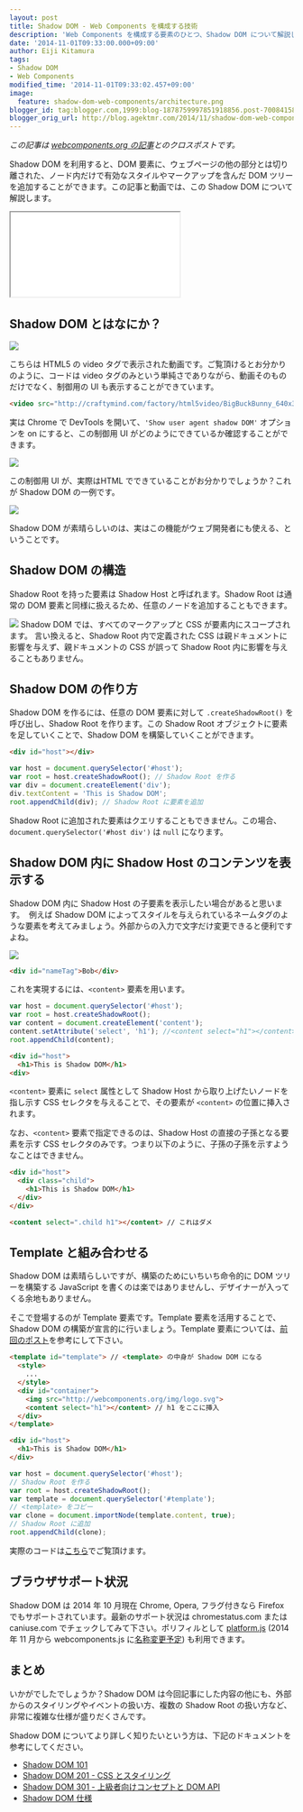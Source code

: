```yaml
---
layout: post
title: Shadow DOM - Web Components を構成する技術
description: 'Web Components を構成する要素のひとつ、Shadow DOM について解説します。'
date: '2014-11-01T09:33:00.000+09:00'
author: Eiji Kitamura
tags:
- Shadow DOM
- Web Components
modified_time: '2014-11-01T09:33:02.457+09:00'
image:
  feature: shadow-dom-web-components/architecture.png
blogger_id: tag:blogger.com,1999:blog-1878759997851918856.post-7008415833909950532
blogger_orig_url: http://blog.agektmr.com/2014/11/shadow-dom-web-components.html
---
```


*この記事は [webcomponents.org の記事](http://webcomponents.org/articles/introduction-to-shadow-dom/)とのクロスポストです。*

Shadow DOM を利用すると、DOM 要素に、ウェブページの他の部分とは切り離された、ノード内だけで有効なスタイルやマークアップを含んだ DOM ツリーを追加することができます。この記事と動画では、この Shadow DOM について解説します。

<!-- excerpt -->

<div class="video-wrap">
  <iframe src="//www.youtube.com/embed/Is4FZxKGqqk"></iframe>
</div>

## Shadow DOM とはなにか？

[![](http://2.bp.blogspot.com/-sSnMdi7jRHk/VD9ECL455-I/AAAAAAAAudQ/cXHMUu6S58M/s1600/posterImage-4215.png)](http://2.bp.blogspot.com/-sSnMdi7jRHk/VD9ECL455-I/AAAAAAAAudQ/cXHMUu6S58M/s1600/posterImage-4215.png)

こちらは HTML5 の video タグで表示された動画です。ご覧頂けるとお分かりのように、コードは video タグのみという単純さでありながら、動画そのものだけでなく、制御用の UI も表示することができています。

```html
<video src="http://craftymind.com/factory/html5video/BigBuckBunny_640x360.mp4" controls></video>
```

実は Chrome で DevTools を開いて、`'Show user agent shadow DOM'` オプションを on にすると、この制御用 UI がどのようにできているか確認することができます。

[![](http://4.bp.blogspot.com/-W-04-3shNPE/VD9EX1GZ6KI/AAAAAAAAudo/mtraUQ_D89w/s1600/Screen%2BShot%2B2014-06-03%2Bat%2B4.05.54.png)](http://4.bp.blogspot.com/-W-04-3shNPE/VD9EX1GZ6KI/AAAAAAAAudo/mtraUQ_D89w/s1600/Screen%2BShot%2B2014-06-03%2Bat%2B4.05.54.png)

この制御用 UI が、実際はHTML でできていることがお分かりでしょうか？これが Shadow DOM の一例です。

[![](http://3.bp.blogspot.com/-oZMSpyMBoz4/VD9EDhH4vNI/AAAAAAAAudc/QZTAncpkIdM/s1600/Screen%2BShot%2B2014-10-16%2Bat%2B11.26.37.png)](http://3.bp.blogspot.com/-oZMSpyMBoz4/VD9EDhH4vNI/AAAAAAAAudc/QZTAncpkIdM/s1600/Screen%2BShot%2B2014-10-16%2Bat%2B11.26.37.png)

Shadow DOM が素晴らしいのは、実はこの機能がウェブ開発者にも使える、ということです。

## Shadow DOM の構造
Shadow Root を持った要素は Shadow Host と呼ばれます。Shadow Root は通常の DOM 要素と同様に扱えるため、任意のノードを追加することもできます。

[![](http://2.bp.blogspot.com/-Ja7g-lE5tLI/VD9EDMWH_dI/AAAAAAAAudY/IpVUB8uEE60/s1600/Screen%2BShot%2B2014-10-16%2Bat%2B11.28.07.png)](http://2.bp.blogspot.com/-Ja7g-lE5tLI/VD9EDMWH_dI/AAAAAAAAudY/IpVUB8uEE60/s1600/Screen%2BShot%2B2014-10-16%2Bat%2B11.28.07.png)
Shadow DOM では、すべてのマークアップと CSS が要素内にスコープされます。
言い換えると、Shadow Root 内で定義された CSS は親ドキュメントに影響を与えず、親ドキュメントの CSS が誤って Shadow Root 内に影響を与えることもありません。

## Shadow DOM の作り方
Shadow DOM を作るには、任意の DOM 要素に対して `.createShadowRoot()` を呼び出し、Shadow Root を作ります。この Shadow Root オブジェクトに要素を足していくことで、Shadow DOM を構築していくことができます。

```html
<div id="host"></div>
```

```javascript
var host = document.querySelector('#host');
var root = host.createShadowRoot(); // Shadow Root を作る
var div = document.createElement('div');
div.textContent = 'This is Shadow DOM';
root.appendChild(div); // Shadow Root に要素を追加
```

Shadow Root に追加された要素はクエリすることもできません。この場合、`document.querySelector('#host div')` は `null` になります。

## Shadow DOM 内に Shadow Host のコンテンツを表示する
Shadow DOM 内に Shadow Host の子要素を表示したい場合があると思います。 
例えば Shadow DOM によってスタイルを与えられているネームタグのような要素を考えてみましょう。外部からの入力で文字だけ変更できると便利ですよね。

[![](http://2.bp.blogspot.com/-8NLBoVflV6A/VD9FVei9BVI/AAAAAAAAudw/6FEbhEJuOSs/s1600/posterImage-4222.png)](http://2.bp.blogspot.com/-8NLBoVflV6A/VD9FVei9BVI/AAAAAAAAudw/6FEbhEJuOSs/s1600/posterImage-4222.png)

```html
<div id="nameTag">Bob</div>
```

これを実現するには、`<content>` 要素を用います。

```javascript
var host = document.querySelector('#host');
var root = host.createShadowRoot();
var content = document.createElement('content');
content.setAttribute('select', 'h1'); //<content select="h1"></content>
root.appendChild(content);
```

```html
<div id="host">
  <h1>This is Shadow DOM</h1>
<div>
```

`<content>` 要素に `select` 属性として Shadow Host から取り上げたいノードを指し示す CSS セレクタを与えることで、その要素が `<content>` の位置に挿入されます。

なお、`<content>` 要素で指定できるのは、Shadow Host の直接の子孫となる要素を示す CSS セレクタのみです。つまり以下のように、子孫の子孫を示すようなことはできません。

```html
<div id="host">
  <div class="child">
    <h1>This is Shadow DOM</h1>
  </div>
</div>

<content select=".child h1"></content> // これはダメ
```

## Template と組み合わせる
Shadow DOM は素晴らしいですが、構築のためにいちいち命令的に DOM ツリーを構築する JavaScript を書くのは楽ではありませんし、デザイナーが入ってくる余地もありません。

そこで登場するのが Template 要素です。Template 要素を活用することで、Shadow DOM の構築が宣言的に行いましょう。Template 要素については、[前回のポスト](http://blog.agektmr.com/2014/10/template-web-components.html)を参考にして下さい。

```html
<template id="template"> // <template> の中身が Shadow DOM になる
  <style>
    ...
  </style>
  <div id="container">
    <img src="http://webcomponents.org/img/logo.svg">
    <content select="h1"></content> // h1 をここに挿入
  </div>
</template>

<div id="host">
  <h1>This is Shadow DOM</h1>
</div>
```

```javascript
var host = document.querySelector('#host');
// Shadow Root を作る
var root = host.createShadowRoot();
var template = document.querySelector('#template');
// <template> をコピー
var clone = document.importNode(template.content, true);
// Shadow Root に追加
root.appendChild(clone);
```

実際のコードは[こちら](http://jsbin.com/bahera/4/edit)でご覧頂けます。

## ブラウザサポート状況
Shadow DOM は 2014 年 10 月現在 Chrome, Opera, フラグ付きなら Firefox でもサポートされています。最新のサポート状況は chromestatus.com または caniuse.com でチェックしてみて下さい。ポリフィルとして [platform.js](https://github.com/polymer/platform) (2014 年 11 月から webcomponents.js に[名称変更予定](https://blog.polymer-project.org/announcements/2014/10/16/platform-becomes-webcomponents/)) も利用できます。

## まとめ
いかがでしたでしょうか？Shadow DOM は今回記事にした内容の他にも、外部からのスタイリングやイベントの扱い方、複数の Shadow Root の扱い方など、非常に複雑な仕様が盛りだくさんです。

Shadow DOM についてより詳しく知りたいという方は、下記のドキュメントを参考にしてください。

* [Shadow DOM 101](http://goo.gl/1cxTS7)
* [Shadow DOM 201 - CSS とスタイリング](http://www.html5rocks.com/ja/tutorials/webcomponents/shadowdom-201/)
* [Shadow DOM 301 - 上級者向けコンセプトと DOM API](http://www.html5rocks.com/ja/tutorials/webcomponents/shadowdom-301/)
* [Shadow DOM 仕様](http://www.w3.org/TR/shadow-dom/)
